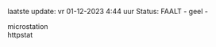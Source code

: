laatste update: 
vr 01-12-2023  4:44   uur 
Status: FAALT - geel - 
<div class="service R">microstation</div><div class="service G">httpstat</div>